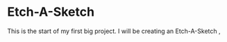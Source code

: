 # Etch-A-Sketch

This is the start of my first big project.  I will be creating an Etch-A-Sketch ,

